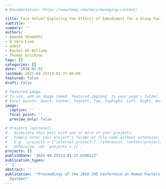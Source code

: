 ```yaml
---
# Documentation: https://wowchemy.com/docs/managing-content/

title: Face Value? Exploring the Effects of Embodiment for a Group Facilitation Agent
subtitle: ''
summary: ''
authors:
- Ameneh Shamekhi
- Q Vera Liao
- admin
- Rachel KE Bellamy
- Thomas Erickson
tags: []
categories: []
date: '2018-01-01'
lastmod: 2021-04-25T19:01:37-04:00
featured: false
draft: false

# Featured image
# To use, add an image named `featured.jpg/png` to your page's folder.
# Focal points: Smart, Center, TopLeft, Top, TopRight, Left, Right, BottomLeft, Bottom, BottomRight.
image:
  caption: ''
  focal_point: ''
  preview_only: false

# Projects (optional).
#   Associate this post with one or more of your projects.
#   Simply enter your project's folder or file name without extension.
#   E.g. `projects = ["internal-project"]` references `content/project/deep-learning/index.md`.
#   Otherwise, set `projects = []`.
projects: []
publishDate: '2021-04-25T23:01:37.639612Z'
publication_types:
- '1'
abstract: ''
publication: '*Proceedings of the 2018 CHI Conference on Human Factors in Computing
  Systems*'
---
```

